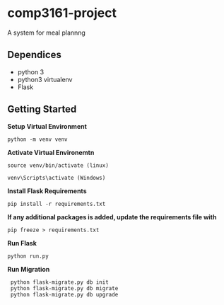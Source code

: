 # comp3161-project
A system for meal plannng

## Dependices
- python 3
- python3 virtualenv
- Flask

## Getting Started

**Setup Virtual Environment**
```
python -m venv venv
```

**Activate Virtual Environemtn**
```
source venv/bin/activate (linux)

venv\Scripts\activate (Windows)
```

**Install Flask Requirements**
```
pip install -r requirements.txt 
```

**If any additional packages is added, update the requirements file with**
```
pip freeze > requirements.txt
```

**Run Flask**
```
python run.py
```

**Run Migration**
```
 python flask-migrate.py db init 
 python flask-migrate.py db migrate
 python flask-migrate.py db upgrade
```